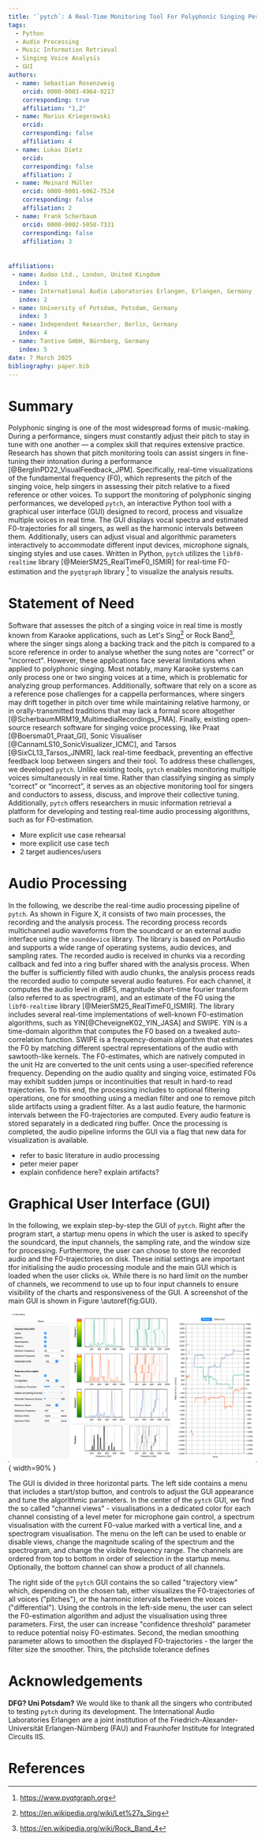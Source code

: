 ```yaml
---
title: '`pytch`: A Real-Time Monitoring Tool For Polyphonic Singing Performances'
tags:
  - Python
  - Audio Processing
  - Music Information Retrieval
  - Singing Voice Analysis
  - GUI
authors:
  - name: Sebastian Rosenzweig
    orcid: 0000-0003-4964-9217
    corresponding: true
    affiliation: "1,2"
  - name: Marius Kriegerowski
    orcid:
    corresponding: false
    affiliation: 4
  - name: Lukas Dietz
    orcid:
    corresponding: false
    affiliation: 2
  - name: Meinard Müller
    orcid: 0000-0001-6062-7524
    corresponding: false
    affiliation: 2
  - name: Frank Scherbaum
    orcid: 0000-0002-5050-7331
    corresponding: false
    affiliation: 3


affiliations:
 - name: Audoo Ltd., London, United Kingdom
   index: 1
 - name: International Audio Laboratories Erlangen, Erlangen, Germany
   index: 2
 - name: University of Potsdam, Potsdam, Germany
   index: 3
 - name: Independent Researcher, Berlin, Germany
   index: 4
 - name: Tantive GmbH, Nürnberg, Germany
   index: 5
date: 7 March 2025
bibliography: paper.bib
---
```


# Summary
Polyphonic singing is one of the most widespread forms of music-making. During a performance, singers must constantly adjust their pitch to stay in tune with one another — a complex skill that requires extensive practice. Research has shown that pitch monitoring tools can assist singers in fine-tuning their intonation during a performance [@BerglinPD22_VisualFeedback_JPM]. Specifically, real-time visualizations of the fundamental frequency (F0), which represents the pitch of the singing voice, help singers in assessing their pitch relative to a fixed reference or other voices.
To support the monitoring of polyphonic singing performances, we developed `pytch`, an interactive Python tool with a graphical user interface (GUI) designed to record, process and visualize multiple voices in real time. The GUI displays vocal spectra and estimated F0-trajectories for all singers, as well as the harmonic intervals between them. Additionally, users can adjust visual and algorithmic parameters interactively to accommodate different input devices, microphone signals, singing styles and use cases. Written in Python, `pytch` utilizes the `libf0-realtime` library [@MeierSM25_RealTimeF0_ISMIR] for real-time F0-estimation and the `pyqtgraph` library [^1] to visualize the analysis results.

[^1]: <https://www.pyqtgraph.org>

# Statement of Need
Software that assesses the pitch of a singing voice in real time is mostly known from Karaoke applications, such as Let's Sing[^2] or Rock Band[^3], where the singer sings along a backing track and the pitch is compared to a score reference in order to analyse whether the sung notes are "correct" or "incorrect". However, these applications face several limitations when applied to polyphonic singing. Most notably, many Karaoke systems can only process one or two singing voices at a time, which is problematic for analyzing group performances. Additionally, software that rely on a score as a reference pose challenges for a cappella performances, where singers may drift together in pitch over time while maintaining relative harmony, or in orally-transmitted traditions that may lack a formal score altogether [@ScherbaumMRM19_MultimediaRecordings_FMA]. Finally, existing open-source research software for singing voice processing, like Praat [@Boersma01_Praat_GI], Sonic Visualiser [@CannamLS10_SonicVisualizer_ICMC], and Tarsos [@SixCL13_Tarsos_JNMR], lack real-time feedback, preventing an effective feedback loop between singers and their tool.
To address these challenges, we developed `pytch`. Unlike existing tools, `pytch` enables monitoring multiple voices simultaneously in real time. Rather than classifying singing as simply “correct” or “incorrect”, it serves as an objective monitoring tool for singers and conductors to assess, discuss, and improve their collective tuning. Additionally, `pytch` offers researchers in music information retrieval a platform for developing and testing real-time audio processing algorithms, such as for F0-estimation.

* More explicit use case rehearsal
* more explicit use case tech
* 2 target audiences/users

[^2]: <https://en.wikipedia.org/wiki/Let%27s_Sing>
[^3]: <https://en.wikipedia.org/wiki/Rock_Band_4>

# Audio Processing

In the following, we describe the real-time audio processing pipeline of `pytch`. As shown in Figure X, it consists of two main processes, the recording and the analysis process. The recording process records multichannel audio waveforms from the soundcard or an external audio interface using the `sounddevice` library. The library is based on PortAudio and supports a wide range of operating systems, audio devices, and sampling rates. The recorded audio is received in chunks via a recording callback and fed into a ring buffer shared with the analysis process. When the buffer is sufficiently filled with audio chunks, the analysis process reads the recorded audio to compute several audio features. For each channel, it computes the audio level in dBFS, magnitude short-time fourier transform (also referred to as spectrogram), and an estimate of the F0 using the `libf0-realtime` library [@MeierSM25_RealTimeF0_ISMIR]. The library includes several real-time implementations of well-known F0-estimation algorithms, such as YIN[@CheveigneK02_YIN_JASA] and SWIPE. YIN is a time-domain algorithm that computes the F0 based on a tweaked auto-correlation function. SWIPE is a frequency-domain algorithm that estimates the F0 by matching different spectral representations of the audio with sawtooth-like kernels. The F0-estimates, which are natively computed in the unit Hz are converted to the unit cents using a user-specified reference frequency. Depending on the audio quality and singing voice, estimated F0s may exhibit sudden jumps or incontinuities that result in hard-to read trajectories. To this end, the processing includes to optional filtering operations, one for smoothing using a median filter and one to remove pitch slide artifacts using a gradient filter. As a last audio feature, the harmonic intervals between the F0-trajectories are computed. Every audio feature is stored separately in a dedicated ring buffer. Once the processing is completed, the audio pipeline informs the GUI via a flag that new data for visualization is available.

* refer to basic literature in audio processing
* peter meier paper
* explain confidence here? explain artifacts?


# Graphical User Interface (GUI)

In the following, we explain step-by-step the GUI of `pytch`. Right after the program start, a startup menu opens in which the user is asked to specify the soundcard, the input channels, the sampling rate, and the window size for processing. Furthermore, the user can choose to store the recorded audio and the F0-trajectories on disk. These initial settings are important tfor initialising the audio processing module and the main GUI which is loaded when the user clicks `ok`. While there is no hard limit on the number of channels, we recommend to use up to four input channels to ensure visibility of the charts and responsiveness of the GUI. A screenshot of the main GUI is shown in Figure \autoref{fig:GUI}.

![`pytch` GUI.\label{fig:GUI}](../pictures/screenshot.png){ width=90% }

The GUI is divided in three horizontal parts. The left side contains a menu that includes a start/stop button, and controls to adjust the GUI appearance and tune the algorithmic parameters. In the center of the `pytch` GUI, we find the so called "channel views" - visualisations in a dedicated color for each channel consisting of a level meter for microphone gain control, a spectrum visualisation with the current F0-value marked with a vertical line, and a spectrogram visualisation. The menu on the left can be used to enable or disable views, change the magnitude scaling of the spectrum and the spectrogram, and change the visible frequency range. The channels are ordered from top to bottom in order of selection in the startup menu. Optionally, the bottom channel can show a product of all channels.

The right side of the `pytch` GUI contains the so called "trajectory view" which, depending on the chosen tab, either visualizes the F0-trajectories of all voices ("pitches"), or the harmonic intervals between the voices ("differential"). Using the controls in the left-side menu, the user can select the F0-estimation algorithm and adjust the visualisation using three parameters. First, the user can increase "confidence threshold" parameter to reduce potential noisy F0-estimates. Second, the median smoothing parameter allows to smoothen the displayed F0-trajectories - the larger the filter size the smoother. Thirs, the pitchslide tolerance defines 



# Acknowledgements
**DFG? Uni Potsdam?**
We would like to thank all the singers who contributed to testing `pytch` during its development. The International Audio Laboratories Erlangen are a joint institution of the Friedrich-Alexander-Universität Erlangen-Nürnberg (FAU) and Fraunhofer Institute for Integrated Circuits IIS.

# References
